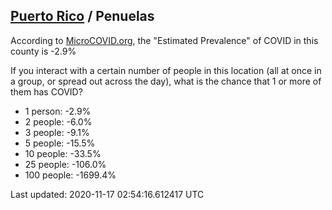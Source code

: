 
## [Puerto Rico](/united-states/puerto-rico) / Penuelas

According to [MicroCOVID.org](http://microcovid.org),
the "Estimated Prevalence" of COVID in this county is -2.9%

If you interact with a certain number of people in this location
(all at once in a group, or spread out across the day), what is the chance that
1 or more of them has COVID?

- 1 person: -2.9%
- 2 people: -6.0%
- 3 people: -9.1%
- 5 people: -15.5%
- 10 people: -33.5%
- 25 people: -106.0%
- 100 people: -1699.4%

Last updated: 2020-11-17 02:54:16.612417 UTC
